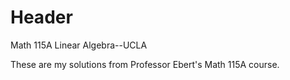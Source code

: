 # Header
Math 115A Linear Algebra--UCLA

These are my solutions from Professor Ebert's Math 115A course. 
